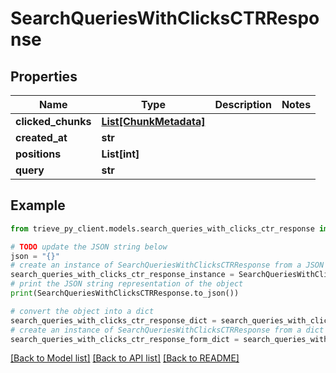 # SearchQueriesWithClicksCTRResponse


## Properties

Name | Type | Description | Notes
------------ | ------------- | ------------- | -------------
**clicked_chunks** | [**List[ChunkMetadata]**](ChunkMetadata.md) |  | 
**created_at** | **str** |  | 
**positions** | **List[int]** |  | 
**query** | **str** |  | 

## Example

```python
from trieve_py_client.models.search_queries_with_clicks_ctr_response import SearchQueriesWithClicksCTRResponse

# TODO update the JSON string below
json = "{}"
# create an instance of SearchQueriesWithClicksCTRResponse from a JSON string
search_queries_with_clicks_ctr_response_instance = SearchQueriesWithClicksCTRResponse.from_json(json)
# print the JSON string representation of the object
print(SearchQueriesWithClicksCTRResponse.to_json())

# convert the object into a dict
search_queries_with_clicks_ctr_response_dict = search_queries_with_clicks_ctr_response_instance.to_dict()
# create an instance of SearchQueriesWithClicksCTRResponse from a dict
search_queries_with_clicks_ctr_response_form_dict = search_queries_with_clicks_ctr_response.from_dict(search_queries_with_clicks_ctr_response_dict)
```
[[Back to Model list]](../README.md#documentation-for-models) [[Back to API list]](../README.md#documentation-for-api-endpoints) [[Back to README]](../README.md)


